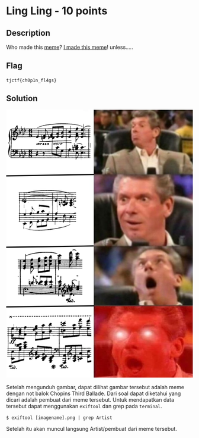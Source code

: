 # Ling Ling - 10 points
## Description
Who made this [meme](https://static.tjctf.org/d25fe79e6276ed73a0f7009294e28c035437d7c7ffe2f46285e9eb5ac94b6bec_meme.png)? [I made this meme](https://www.reddit.com/r/lingling40hrs/comments/gam2if/this_popped_in_my_mind_as_i_was_playing_it_and_i/)! unless.....
## Flag
```
tjctf{ch0p1n_fl4gs}
```
## Solution
![](img.png)

Setelah mengunduh gambar, dapat dilihat gambar tersebut adalah meme dengan not balok Chopins Third Ballade. Dari soal dapat diketahui yang dicari adalah pembuat dari meme tersebut. Untuk mendapatkan data tersebut dapat menggunakan `exiftool` dan grep pada `terminal`. 
```
$ exiftool [imagename].png | grep Artist
``` 
Setelah itu akan muncul langsung Artist/pembuat dari meme tersebut.
